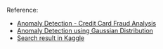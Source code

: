 Reference: 
* [Anomaly Detection - Credit Card Fraud Analysis](https://www.kaggle.com/pavansanagapati/anomaly-detection-credit-card-fraud-analysis)
* [Anomaly Detection using Gaussian Distribution](https://www.kaggle.com/shelars1985/anomaly-detection-using-gaussian-distribution)
* [Search result in Kaggle](https://www.kaggle.com/notebooks?sortBy=hotness&group=everyone&search=anomaly&page=1&pageSize=20)